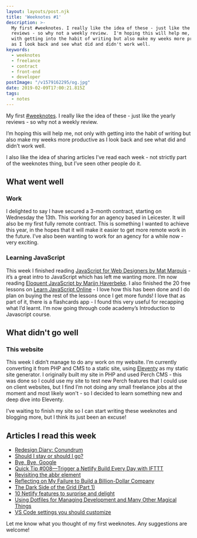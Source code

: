 ```yaml
---
layout: layouts/post.njk
title: 'Weeknotes #1'
description: >-
  My first #weeknotes. I really like the idea of these - just like the yearly
  reviews - so why not a weekly review.  I'm hoping this will help me, not only
  with getting into the habit of writing but also make my weeks more productive
  as I look back and see what did and didn't work well.
keywords:
  - weeknotes
  - freelance
  - contract
  - front-end
  - developer
postImage: "/v1579162295/og.jpg"
date: 2019-02-09T17:00:21.815Z
tags:
  - notes
---
```

My first [#weeknotes](https://weeknot.es/about "About Weeknotes"). I really like the idea of these - just like the yearly reviews - so why not a weekly review.

I’m hoping this will help me, not only with getting into the habit of writing but also make my weeks more productive as I look back and see what did and didn’t work well.

I also like the idea of sharing articles I’ve read each week - not strictly part of the weeknotes thing, but I’ve seen other people do it.

## What went well

### Work
I delighted to say I have secured a 3-month contract, starting on Wednesday the 13th. This working for an agency based in Leicester. It will also be my first fully remote contract. This is something I wanted to achieve this year, in the hopes that it will make it easier to get more remote work in the future. I’ve also been wanting to work for an agency for a while now - very exciting.

### Learning JavaScript
This week I finished reading [JavaScript for Web Designers by Mat Marquis](https://abookapart.com/products/javascript-for-web-designers "JavaScript for Web Designers") - it’s a great intro to JavaScript which has left me wanting more. I’m now reading [Eloquent JavaScript by Marijn Haverbeke](https://eloquentjavascript.net/ "Eloquent JavaScript"). I also finished the 20 free lessons on [Learn JavaScript Online](https://learnjavascript.online/ "Learn JavaScript Online") - I love how this has been done and I do plan on buying the rest of the lessons once I get more funds! I love that as part of it, there is a flashcards app - I found this very useful for recapping what I’d learnt. I’m now going through code academy’s Introduction to Javascript course.

## What didn't go well

### This website
This week I didn’t manage to do any work on my website. I’m currently converting it from PHP and CMS to a static site, using [Eleventy](https://www.11ty.dev/ "Eleventy") as my static site generator. I originally built my site in PHP and used Perch CMS - this was done so I could use my site to test new Perch features that I could use on client websites, but I find I’m not doing any small freelance jobs at the moment and most likely won't - so I decided to learn something new and deep dive into Eleventy.

I’ve waiting to finish my site so I can start writing these weeknotes and blogging more, but I think its just been an excuse!

## Articles I read this week

- [Redesign Diary: Conundrum](https://paulrobertlloyd.com/articles/2018/10/conundrum/ "Redesign Diary: Conundrum")
- [Should I stay or should I go?](https://blog.honest.work/should-i-stay-or-should-i-go/ "Should I stay or should I go?")
- [Bye, Bye, Google](https://defn.io/2019/02/04/bye-bye-google/ "Bye, Bye, Google")
- [Quick Tip #008—Trigger a Netlify Build Every Day with IFTTT](https://www.11ty.dev/docs/quicktips/netlify-ifttt/ "Trigger a Netlify Build Every Day with IFTTT")
- [Revisiting the abbr element](https://bitsofco.de/revisiting-the-abbr-element/ "Revisiting the abbr element")
- [Reflecting on My Failure to Build a Billion-Dollar Company](https://marker.medium.com/reflecting-on-my-failure-to-build-a-billion-dollar-company-b0c31d7db0e7 "Reflecting on My Failure to Build a Billion-Dollar Company")
- [The Dark Side of the Grid (Part 1)](https://www.matuzo.at/blog/the-dark-side-of-the-grid/ "The Dark Side of the Grid (Part 1)")
- [10 Netlify features to surprise and delight](https://medium.com/netlify/10-netlify-features-to-surprise-and-delight-225e846b7b21 "10 Netlify features to surprise and delight")
- [Using Dotfiles for Managing Development and Many Other Magical Things](https://css-tricks.com/using-dotfiles-for-managing-development-and-many-other-magical-things/ "Using Dotfiles for Managing Development and Many Other Magical Things")
- [VS Code settings you should customize](https://dev.to/thegeoffstevens/vs-code-settings-you-should-customize-5e75 "VS Code settings you should customize")

Let me know what you thought of my first weeknotes. Any suggestions are welcome!
